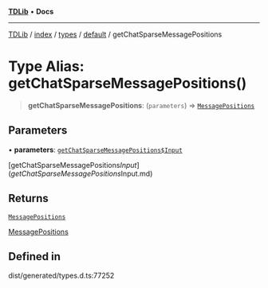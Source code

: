 [**TDLib**](../../../../../../README.md) • **Docs**

***

[TDLib](../../../../../../modules.md) / [index](../../../../../README.md) / [types](../../../README.md) / [default](../README.md) / getChatSparseMessagePositions

# Type Alias: getChatSparseMessagePositions()

> **getChatSparseMessagePositions**: (`parameters`) => [`MessagePositions`](MessagePositions.md)

## Parameters

• **parameters**: [`getChatSparseMessagePositions$Input`](getChatSparseMessagePositions$Input.md)

[getChatSparseMessagePositions$Input](getChatSparseMessagePositions$Input.md)

## Returns

[`MessagePositions`](MessagePositions.md)

[MessagePositions](MessagePositions.md)

## Defined in

dist/generated/types.d.ts:77252
